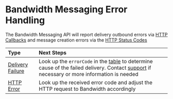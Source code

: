 # Bandwidth Messaging Error Handling

The Bandwidth Messaging API will report delivery outbound errors via [HTTP Callbacks](../callbacks/messageFailed.md) and message creation errors via the [HTTP Status Codes](./httpErrors.md)

| Type                           | Next Steps                                                                                                                                                                                    |
|:-------------------------------|:----------------------------------------------------------------------------------------------------------------------------------------------------------------------------------------------|
| [Delivery Failure](./codes.md) | Look up the `errorCode` in the [table](./codes.md#error-codes) to determine cause of the failed delivery. Contact [support](https://support.bandwidth.com) if necessary or more information is needed |
| [HTTP Error](./httpErrors.md)  | Look up the received error code and adjust the HTTP request to Bandwidth accordingly                                                                                                          |
